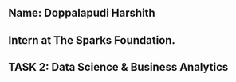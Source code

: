 ## Name: Doppalapudi Harshith
## Intern at The Sparks Foundation.
## TASK 2:  Data Science & Business Analytics
